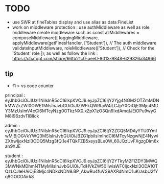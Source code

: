 
# TODO

- use SWR at fineTables display and use alias as data:FineList
- work on middleware protection : use authMiddleware as well as role middleware create middleware such as const allMiddlewares = composeMiddleware([
  loggingMiddleware,
  applyMiddleware(getFinesHandler, ['Student']), // The auth middleware
  validateInputMiddleware,
  roleMiddleware(['Student']), // Check for the 'Student' role
]); as well as follow the link : https://chatgpt.com/share/66fb21c0-aee0-8013-9848-629326a34966


## tip

- f1 > vs code counter 


principal : eyJhbGciOiJIUzI1NiIsInR5cCI6IkpXVCJ9.eyJpZCI6IjY2Yjg4NGM2OTZmMDNkMWZkZWI0OWE1MiIsInJvbGUiOiJIZWFkQWRtaW4iLCJpYXQiOjE3Mjc4MDY3MzUsImV4cCI6MTcyNzg0OTkzNX0.xZpX1zO3Qn9IxdAmqIJEiOPu9wyGM8I96zdvTlBlIck

admin : eyJhbGciOiJIUzI1NiIsInR5cCI6IkpXVCJ9.eyJpZCI6IjY2ZGQ5MDAyYTU0YmIwMjBjOGVkYWQ3MSIsInJvbGUiOiJBZG1pbiIsImlhdCI6MTcyNzgwNjE4NywiZXhwIjoxNzI3ODQ5Mzg3fQ.1e4TQkFZB5xeysBLe0W_60JQzUvFXgzgDlm6xah9XJE

student : eyJhbGciOiJIUzI1NiIsInR5cCI6IkpXVCJ9.eyJpZCI6IjY2YTkyM2FlZDY3MWQ3MWNkMDhmNTMyMiIsInJvbGUiOiJTdHVkZW50IiwiaWF0IjoxNzI3ODA1OTQzLCJleHAiOjE3Mjc4NDkxNDN9.BP_AkwRu4fuVS9AXRdNmC1uKrasbU2fYq8GOGOAirk8
